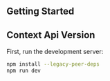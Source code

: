 ## Getting Started

## Context Api Version

First, run the development server:

```bash
npm install --legacy-peer-deps
npm run dev
```
